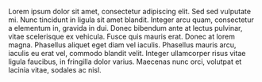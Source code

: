 Lorem ipsum dolor sit amet, consectetur adipiscing elit. 
Sed sed vulputate mi. Nunc tincidunt in ligula sit amet blandit. 
Integer arcu quam, consectetur a elementum in, gravida in dui.
Donec bibendum ante at lectus pulvinar, vitae scelerisque ex vehicula.
Fusce quis mauris erat. Donec at lorem magna. Phasellus aliquet eget diam vel iaculis. 
Phasellus mauris arcu, iaculis eu erat vel, commodo blandit velit. 
Integer ullamcorper risus vitae ligula faucibus, in fringilla dolor varius. 
Maecenas nunc orci, volutpat et lacinia vitae, sodales ac nisl.